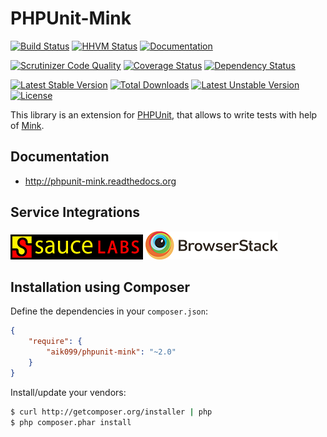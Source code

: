 # PHPUnit-Mink
[![Build Status](https://travis-ci.org/minkphp/phpunit-mink.svg?branch=master)](https://travis-ci.org/minkphp/phpunit-mink)
[![HHVM Status](http://hhvm.h4cc.de/badge/aik099/phpunit-mink.svg)](http://hhvm.h4cc.de/package/aik099/phpunit-mink)
[![Documentation](https://readthedocs.org/projects/phpunit-mink/badge/?version=latest)](http://phpunit-mink.readthedocs.org/en/latest/)

[![Scrutinizer Code Quality](https://scrutinizer-ci.com/g/minkphp/phpunit-mink/badges/quality-score.png?b=master)](https://scrutinizer-ci.com/g/minkphp/phpunit-mink/?branch=master)
[![Coverage Status](https://coveralls.io/repos/minkphp/phpunit-mink/badge.svg?branch=master)](https://coveralls.io/r/minkphp/phpunit-mink?branch=master)
[![Dependency Status](https://www.versioneye.com/user/projects/52ad65e0ec1375ead3000049/badge.svg?style=flat)](https://www.versioneye.com/user/projects/52ad65e0ec1375ead3000049)

[![Latest Stable Version](https://poser.pugx.org/aik099/phpunit-mink/v/stable.svg)](https://packagist.org/packages/aik099/phpunit-mink) [![Total Downloads](https://poser.pugx.org/aik099/phpunit-mink/downloads.svg)](https://packagist.org/packages/aik099/phpunit-mink) [![Latest Unstable Version](https://poser.pugx.org/aik099/phpunit-mink/v/unstable.svg)](https://packagist.org/packages/aik099/phpunit-mink) [![License](https://poser.pugx.org/aik099/phpunit-mink/license.svg)](https://packagist.org/packages/aik099/phpunit-mink)

This library is an extension for [PHPUnit](https://phpunit.de), that allows to write tests with help of [Mink](https://github.com/minkphp/Mink).

## Documentation

* http://phpunit-mink.readthedocs.org

## Service Integrations

[![SauceLabs](docs/assets/images/saucelabs_logo.png)](https://saucelabs.com/)
[![BrowserStack](docs/assets/images/browserstack_logo.png)](http://www.browserstack.com/)

## Installation using Composer

Define the dependencies in your ```composer.json```:
```json
{
	"require": {
		"aik099/phpunit-mink": "~2.0"
	}
}
```

Install/update your vendors:
```bash
$ curl http://getcomposer.org/installer | php
$ php composer.phar install
```
